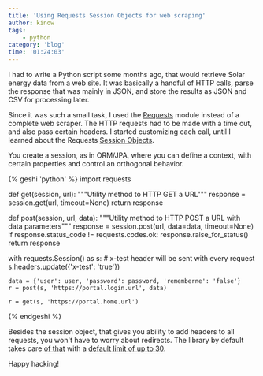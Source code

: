 ```yaml
---
title: 'Using Requests Session Objects for web scraping'
author: kinow
tags:
    - python
category: 'blog'
time: '01:24:03'
---
```


I had to write a Python script some months ago, that would retrieve Solar energy
data from a web site. It was basically a handful of HTTP calls, parse the response
that was mainly in JSON, and store the results as JSON and CSV for processing later.

Since it was such a small task, I used the [Requests](http://docs.python-requests.org)
module instead of a complete web scraper. The HTTP requests had to be made with a
time out, and also pass certain headers. I started customizing each call, until
I learned about the Requests [Session Objects](http://docs.python-requests.org/en/master/user/advanced/).

You create a session, as in ORM/JPA, where you can define a context, with certain properties
and control an orthogonal behavior.

{% geshi 'python' %}
import requests

def get(session, url):
    """Utility method to HTTP GET a URL"""
    response = session.get(url, timeout=None)
    return response

def post(session, url, data):
    """Utility method to HTTP POST a URL with data parameters"""
    response = session.post(url, data=data, timeout=None)
    if response.status_code != requests.codes.ok:
        response.raise_for_status()
    return response

with requests.Session() as s:
    # x-test header will be sent with every request
    s.headers.update({'x-test': 'true'})

    data = {'user': user, 'password': password, 'rememberne': 'false'}
    r = post(s, 'https://portal.login.url', data)

    r = get(s, 'https://portal.home.url')
{% endgeshi %}

Besides the session object, that gives you ability to add headers to all requests,
you won't have to worry about redirects. The library by default takes care
[of that](https://github.com/kennethreitz/requests/blob/dfad00a6e84bc75b12468ca29ccf4f971c813fc8/requests/sessions.py#L110)
with a [default limit of up to 30](https://github.com/kennethreitz/requests/blob/dfad00a6e84bc75b12468ca29ccf4f971c813fc8/requests/models.py#L54).

Happy hacking!
